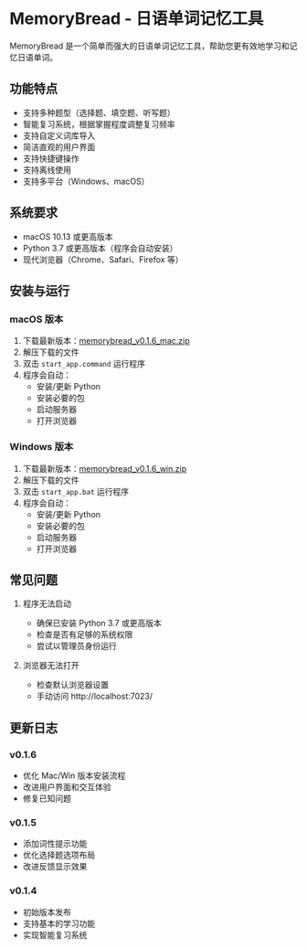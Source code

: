 # MemoryBread - 日语单词记忆工具

MemoryBread 是一个简单而强大的日语单词记忆工具，帮助您更有效地学习和记忆日语单词。

## 功能特点

- 支持多种题型（选择题、填空题、听写题）
- 智能复习系统，根据掌握程度调整复习频率
- 支持自定义词库导入
- 简洁直观的用户界面
- 支持快捷键操作
- 支持离线使用
- 支持多平台（Windows、macOS）

## 系统要求

- macOS 10.13 或更高版本
- Python 3.7 或更高版本（程序会自动安装）
- 现代浏览器（Chrome、Safari、Firefox 等）

## 安装与运行

### macOS 版本

1. 下载最新版本：[memorybread_v0.1.6_mac.zip](https://github.com/xyy1090091952/memorybread/raw/mac_releases/releases/memorybread_v0.1.6_mac.zip)
2. 解压下载的文件
3. 双击 `start_app.command` 运行程序
4. 程序会自动：
   - 安装/更新 Python
   - 安装必要的包
   - 启动服务器
   - 打开浏览器

### Windows 版本

1. 下载最新版本：[memorybread_v0.1.6_win.zip](https://github.com/xyy1090091952/memorybread/raw/windows_releases/releases/memorybread_v0.1.6_win.zip)
2. 解压下载的文件
3. 双击 `start_app.bat` 运行程序
4. 程序会自动：
   - 安装/更新 Python
   - 安装必要的包
   - 启动服务器
   - 打开浏览器


## 常见问题

1. 程序无法启动
   - 确保已安装 Python 3.7 或更高版本
   - 检查是否有足够的系统权限
   - 尝试以管理员身份运行

2. 浏览器无法打开
   - 检查默认浏览器设置
   - 手动访问 http://localhost:7023/



## 更新日志

### v0.1.6
- 优化 Mac/Win 版本安装流程
- 改进用户界面和交互体验
- 修复已知问题

### v0.1.5
- 添加词性提示功能
- 优化选择题选项布局
- 改进反馈显示效果

### v0.1.4
- 初始版本发布
- 支持基本的学习功能
- 实现智能复习系统
